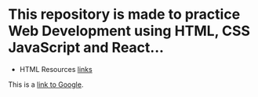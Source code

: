 # This repository is made to practice Web Development using HTML, CSS JavaScript and React...
- HTML Resources
[links](https://www.w3schools.com/html/)

This is a [link to Google][1].

[1]: https://www.google.com
